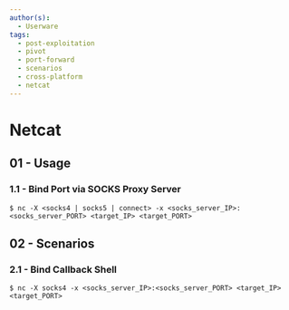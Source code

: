 ```yaml
---
author(s):
  - Userware
tags:
  - post-exploitation
  - pivot
  - port-forward
  - scenarios
  - cross-platform
  - netcat
---
```

# Netcat

## 01 - Usage

### 1.1 - Bind Port via SOCKS Proxy Server

```
$ nc -X <socks4 | socks5 | connect> -x <socks_server_IP>:<socks_server_PORT> <target_IP> <target_PORT>
```

## 02 - Scenarios

### 2.1 - Bind Callback Shell

```
$ nc -X socks4 -x <socks_server_IP>:<socks_server_PORT> <target_IP> <target_PORT>
```